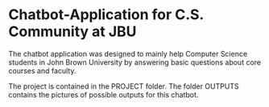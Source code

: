 # Chatbot-Application for C.S. Community at JBU
The chatbot application was designed to mainly help Computer Science students in John Brown University by answering basic questions about core courses and faculty.

The project is contained in the PROJECT folder.
The folder OUTPUTS contains the pictures of possible outputs for this chatbot.
